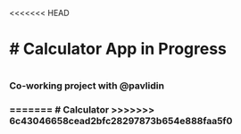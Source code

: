 <<<<<<< HEAD
<h1># Calculator App in Progress<h1>
<h3>Co-working project with @pavlidin<h3>
=======
# Calculator
>>>>>>> 6c43046658cead2bfc28297873b654e888faa5f0
